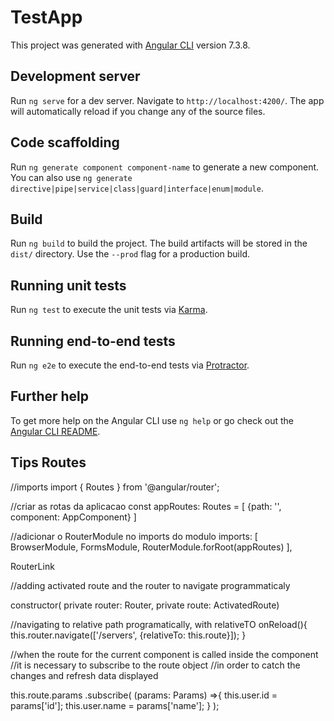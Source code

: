 # TestApp

This project was generated with [Angular CLI](https://github.com/angular/angular-cli) version 7.3.8.

## Development server

Run `ng serve` for a dev server. Navigate to `http://localhost:4200/`. The app will automatically reload if you change any of the source files.

## Code scaffolding

Run `ng generate component component-name` to generate a new component. You can also use `ng generate directive|pipe|service|class|guard|interface|enum|module`.

## Build

Run `ng build` to build the project. The build artifacts will be stored in the `dist/` directory. Use the `--prod` flag for a production build.

## Running unit tests

Run `ng test` to execute the unit tests via [Karma](https://karma-runner.github.io).

## Running end-to-end tests

Run `ng e2e` to execute the end-to-end tests via [Protractor](http://www.protractortest.org/).

## Further help

To get more help on the Angular CLI use `ng help` or go check out the [Angular CLI README](https://github.com/angular/angular-cli/blob/master/README.md).


## Tips Routes

//imports
import { Routes } from '@angular/router';

 //criar as rotas da aplicacao
const appRoutes: Routes = [
  {path: '', component: AppComponent}
]

//adicionar  o RouterModule no imports do modulo
imports: [
    BrowserModule,
    FormsModule,
    RouterModule.forRoot(appRoutes)
  ],

RouterLink 

<!-- relative path: appends the route to the current path <a routerLink="servers"></a> -->
   
<!-- absolute path: appends the route to the root / path
<a routerLink="/servers"></a> -->

<!-- ../ path: <a routerLink="../servers"></a> -->

//adding activated route  and the router to navigate programmaticaly

constructor(
     private router: Router,
     private route: ActivatedRoute)

//navigating to relative path programatically, with  relativeTO
  onReload(){
  this.router.navigate(['/servers', {relativeTo: this.route}]);
  }

//when the route for the current component is called inside the component
//it is necessary to subscribe to the route object
//in order to catch the changes and refresh data displayed

this.route.params
            .subscribe(
              (params: Params) =>{
                this.user.id = params['id'];
                this.user.name = params['name'];
              }
            );